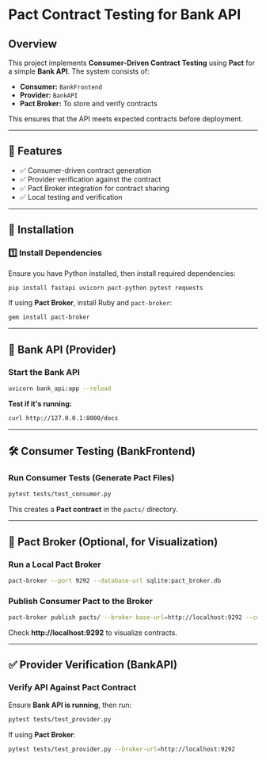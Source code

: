 # Pact Contract Testing for Bank API

## Overview
This project implements **Consumer-Driven Contract Testing** using **Pact** for a simple **Bank API**. The system consists of:
- **Consumer:** `BankFrontend`
- **Provider:** `BankAPI`
- **Pact Broker:** To store and verify contracts

This ensures that the API meets expected contracts before deployment.

---

## 📌 Features
- ✅ Consumer-driven contract generation
- ✅ Provider verification against the contract
- ✅ Pact Broker integration for contract sharing
- ✅ Local testing and verification

---

## 🚀 Installation

### **1️⃣ Install Dependencies**
Ensure you have Python installed, then install required dependencies:
```bash
pip install fastapi uvicorn pact-python pytest requests
```

If using **Pact Broker**, install Ruby and `pact-broker`:
```bash
gem install pact-broker
```

---

## 🏦 Bank API (Provider)
### **Start the Bank API**
```bash
uvicorn bank_api:app --reload
```
**Test if it's running:**
```bash
curl http://127.0.0.1:8000/docs
```

---

## 🛠️ Consumer Testing (BankFrontend)
### **Run Consumer Tests (Generate Pact Files)**
```bash
pytest tests/test_consumer.py
```
This creates a **Pact contract** in the `pacts/` directory.

---

## 📡 Pact Broker (Optional, for Visualization)
### **Run a Local Pact Broker**
```bash
pact-broker --port 9292 --database-url sqlite:pact_broker.db
```

### **Publish Consumer Pact to the Broker**
```bash
pact-broker publish pacts/ --broker-base-url=http://localhost:9292 --consumer-app-version=1.0.0
```
Check **http://localhost:9292** to visualize contracts.

---

## ✅ Provider Verification (BankAPI)
### **Verify API Against Pact Contract**
Ensure **Bank API is running**, then run:
```bash
pytest tests/test_provider.py
```
If using **Pact Broker**:
```bash
pytest tests/test_provider.py --broker-url=http://localhost:9292
```


